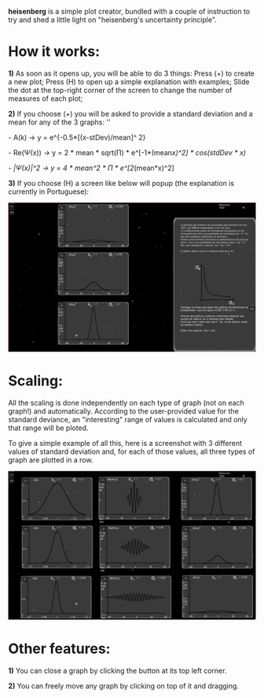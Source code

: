 **heisenberg** is a simple plot creator, bundled with a couple of instruction to try and shed a little light on "heisenberg's uncertainty principle".

# How it works:

**1)** As soon as it opens up, you will be able to do 3 things:
	Press (+) to create a new plot;
	Press (H) to open up a simple explanation with examples;
	Slide the dot at the top-right corner of the screen to change the number of measures of each plot;

**2)** If you choose (+) you will be asked to provide a standard deviation and a mean for any of the 3 graphs:
''
	<p>- A(k) -> y = e^{-0.5*[(x-stDev)/mean]^ 2} </p>
	<p>- Re(&Psi;(x)) -> y = 2 * mean * sqrt(&Pi;) * e^[-1*(mean*x)^2] * cos(stdDev * x) </p>
	<p>- |&Psi;(x)|^2 -> y = 4 * mean^2 * &Pi; * e^[2*(mean*x)^2] </p>

**3)** If you choose (H) a screen like below will popup (the explanation is currently in Portuguese):
	<p><img src="/Screenshots/Explanation.png" alt="Explanation.png"></p>

# Scaling:

All the scaling is done independently on each type of graph (not on each graph!) and automatically. According to the user-provided value for the standard deviance, an "interesting" range of values is calculated and only that range will be ploted.

To give a simple example of all this, here is a screenshot with 3 different values of standard deviation and, for each of those values, all three types of graph are plotted in a row.
	<p><img src="/Screenshots/Example.png" alt="Example.png"></p>

# Other features:

**1)** You can close a graph by clicking the button at its top left corner.

**2)** You can freely move any graph by clicking on top of it and dragging.
